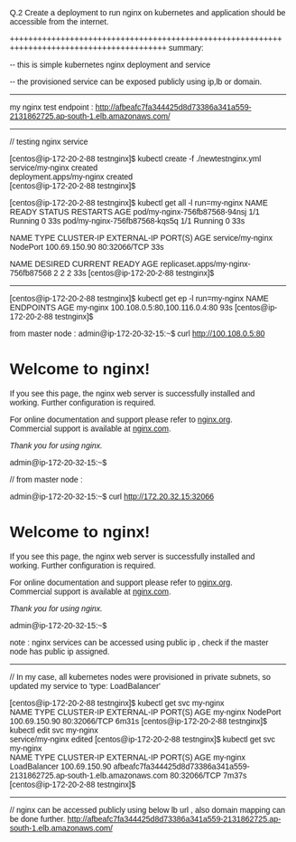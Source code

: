 

Q.2 Create a deployment to run nginx on kubernetes and application should be accessible from the internet.

+++++++++++++++++++++++++++++++++++++++++++++++++++++++++++++++++++++++++++++++++++++++++++++
summary:

-- this is simple kubernetes nginx deployment and service

-- the provisioned service can be exposed publicly using ip,lb or domain.

-----------

my nginx test endpoint :
http://afbeafc7fa344425d8d73386a341a559-2131862725.ap-south-1.elb.amazonaws.com/


-------------------------------------------

// testing nginx service

[centos@ip-172-20-2-88 testnginx]$ kubectl create -f ./newtestnginx.yml
service/my-nginx created  
deployment.apps/my-nginx created  
[centos@ip-172-20-2-88 testnginx]$



[centos@ip-172-20-2-88 testnginx]$ kubectl get all -l run=my-nginx
NAME                            READY   STATUS    RESTARTS   AGE
pod/my-nginx-756fb87568-94nsj   1/1     Running   0          33s
pod/my-nginx-756fb87568-kqs5q   1/1     Running   0          33s

NAME               TYPE       CLUSTER-IP      EXTERNAL-IP   PORT(S)        AGE
service/my-nginx   NodePort   100.69.150.90   <none>        80:32066/TCP   33s

NAME                                  DESIRED   CURRENT   READY   AGE
replicaset.apps/my-nginx-756fb87568   2         2         2       33s
[centos@ip-172-20-2-88 testnginx]$


---------------------------
[centos@ip-172-20-2-88 testnginx]$ kubectl get ep -l run=my-nginx
NAME       ENDPOINTS                       AGE
my-nginx   100.108.0.5:80,100.116.0.4:80   93s
[centos@ip-172-20-2-88 testnginx]$


from master node :
admin@ip-172-20-32-15:~$ curl  http://100.108.0.5:80
<!DOCTYPE html>
<html>
<head>
<title>Welcome to nginx!</title>
<style>
    body {
        width: 35em;
        margin: 0 auto;
        font-family: Tahoma, Verdana, Arial, sans-serif;
    }
</style>
</head>
<body>
<h1>Welcome to nginx!</h1>
<p>If you see this page, the nginx web server is successfully installed and
working. Further configuration is required.</p>

<p>For online documentation and support please refer to
<a href="http://nginx.org/">nginx.org</a>.<br/>
Commercial support is available at
<a href="http://nginx.com/">nginx.com</a>.</p>

<p><em>Thank you for using nginx.</em></p>
</body>
</html>
admin@ip-172-20-32-15:~$


// from master node :

admin@ip-172-20-32-15:~$ curl http://172.20.32.15:32066
<!DOCTYPE html>
<html>
<head>
<title>Welcome to nginx!</title>
<style>
    body {
        width: 35em;
        margin: 0 auto;
        font-family: Tahoma, Verdana, Arial, sans-serif;
    }
</style>
</head>
<body>
<h1>Welcome to nginx!</h1>
<p>If you see this page, the nginx web server is successfully installed and
working. Further configuration is required.</p>

<p>For online documentation and support please refer to
<a href="http://nginx.org/">nginx.org</a>.<br/>
Commercial support is available at
<a href="http://nginx.com/">nginx.com</a>.</p>

<p><em>Thank you for using nginx.</em></p>
</body>
</html>
admin@ip-172-20-32-15:~$

note : nginx services can be accessed using public ip , check if the master node has public ip assigned.

-----------------------------------------------------------
// In my case, all kubernetes nodes were provisioned in private subnets, so updated my service to 'type: LoadBalancer'

[centos@ip-172-20-2-88 testnginx]$ kubectl get svc my-nginx  
NAME       TYPE       CLUSTER-IP      EXTERNAL-IP   PORT(S)        AGE
my-nginx   NodePort   100.69.150.90   <none>        80:32066/TCP   6m31s
[centos@ip-172-20-2-88 testnginx]$ kubectl edit svc my-nginx  
service/my-nginx edited
[centos@ip-172-20-2-88 testnginx]$ kubectl get svc my-nginx  
NAME       TYPE           CLUSTER-IP      EXTERNAL-IP                                                                PORT(S)        AGE
my-nginx   LoadBalancer   100.69.150.90   afbeafc7fa344425d8d73386a341a559-2131862725.ap-south-1.elb.amazonaws.com   80:32066/TCP   7m37s
[centos@ip-172-20-2-88 testnginx]$ 

-----------------------------------------------------------

// nginx can be accessed publicly using below lb url , also domain mapping can be done further. 
http://afbeafc7fa344425d8d73386a341a559-2131862725.ap-south-1.elb.amazonaws.com/  
